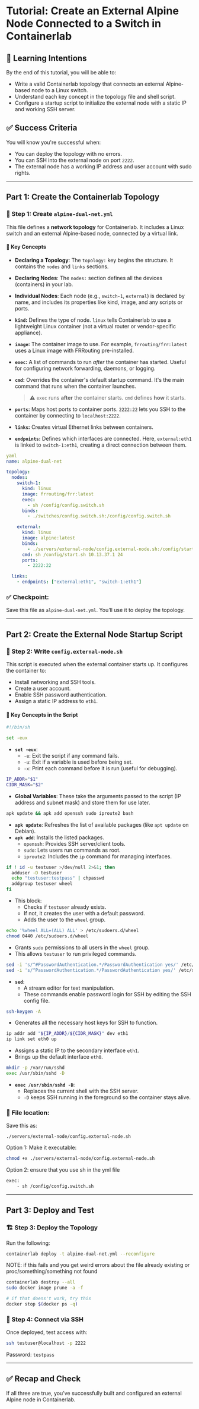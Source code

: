# Tutorial: Create an External Alpine Node Connected to a Switch in Containerlab

## 🧠 Learning Intentions
By the end of this tutorial, you will be able to:
- Write a valid Containerlab topology that connects an external Alpine-based node to a Linux switch.
- Understand each key concept in the topology file and shell script.
- Configure a startup script to initialize the external node with a static IP and working SSH server.

## ✅ Success Criteria
You will know you're successful when:
- You can deploy the topology with no errors.
- You can SSH into the external node on port `2222`.
- The external node has a working IP address and user account with sudo rights.

---

## Part 1: Create the Containerlab Topology

### 🔧 Step 1: Create `alpine-dual-net.yml`
This file defines a **network topology** for Containerlab. It includes a Linux switch and an external Alpine-based node, connected by a virtual link.

#### 📘 Key Concepts

- **Declaring a Topology**: 
  The `topology:` key begins the structure. It contains the `nodes` and `links` sections.

- **Declaring Nodes**: 
  The `nodes:` section defines all the devices (containers) in your lab.

- **Individual Nodes**: 
  Each node (e.g., `switch-1`, `external`) is declared by name, and includes its properties like kind, image, and any scripts or ports.

- **`kind`:** 
  Defines the type of node. `linux` tells Containerlab to use a lightweight Linux container (not a virtual router or vendor-specific appliance).

- **`image`:** 
  The container image to use. For example, `frrouting/frr:latest` uses a Linux image with FRRouting pre-installed.

- **`exec`:** 
  A list of commands to run *after* the container has started. Useful for configuring network forwarding, daemons, or logging.

- **`cmd`:** 
  Overrides the container's default startup command. It's the main command that runs when the container launches.
  
  > ⚠️ `exec` runs **after** the container starts. `cmd` defines **how** it starts.

- **`ports`:** 
  Maps host ports to container ports. `2222:22` lets you SSH to the container by connecting to `localhost:2222`.

- **`links`:** 
  Creates virtual Ethernet links between containers. 

- **`endpoints`:** 
  Defines which interfaces are connected. Here, `external:eth1` is linked to `switch-1:eth1`, creating a direct connection between them.

```yaml
yaml
name: alpine-dual-net

topology:
  nodes:
    switch-1:
      kind: linux
      image: frrouting/frr:latest
      exec:
        - sh /config/config.switch.sh
      binds:
        - ./switches/config.switch.sh:/config/config.switch.sh

    external:
      kind: linux
      image: alpine:latest
      binds:
        - ./servers/external-node/config.external-node.sh:/config/start.sh
      cmd: sh /config/start.sh 10.13.37.1 24
      ports:
        - 2222:22

  links:
    - endpoints: ["external:eth1", "switch-1:eth1"]
```

### ✅ Checkpoint:
Save this file as `alpine-dual-net.yml`. You’ll use it to deploy the topology.

---

## Part 2: Create the External Node Startup Script

### 🔧 Step 2: Write `config.external-node.sh`
This script is executed when the external container starts up. It configures the container to:
- Install networking and SSH tools.
- Create a user account.
- Enable SSH password authentication.
- Assign a static IP address to `eth1`.

#### 📘 Key Concepts in the Script

```bash
#!/bin/sh

set -eux
```
- **`set -eux`**:
  - `-e`: Exit the script if any command fails.
  - `-u`: Exit if a variable is used before being set.
  - `-x`: Print each command before it is run (useful for debugging).

```bash
IP_ADDR="$1"
CIDR_MASK="$2"
```
- **Global Variables**: These take the arguments passed to the script (IP address and subnet mask) and store them for use later.

```bash
apk update && apk add openssh sudo iproute2 bash
```
- **`apk update`**: Refreshes the list of available packages (like `apt update` on Debian).
- **`apk add`**: Installs the listed packages.
  - `openssh`: Provides SSH server/client tools.
  - `sudo`: Lets users run commands as root.
  - `iproute2`: Includes the `ip` command for managing interfaces.

```bash
if ! id -u testuser >/dev/null 2>&1; then
  adduser -D testuser
  echo "testuser:testpass" | chpasswd
  addgroup testuser wheel
fi
```
- This block:
  - Checks if `testuser` already exists.
  - If not, it creates the user with a default password.
  - Adds the user to the `wheel` group.

```bash
echo '%wheel ALL=(ALL) ALL' > /etc/sudoers.d/wheel
chmod 0440 /etc/sudoers.d/wheel
```
- Grants `sudo` permissions to all users in the `wheel` group.
- This allows `testuser` to run privileged commands.

```bash
sed -i 's/^#PasswordAuthentication.*/PasswordAuthentication yes/' /etc/ssh/sshd_config
sed -i 's/^PasswordAuthentication.*/PasswordAuthentication yes/' /etc/ssh/sshd_config
```
- **`sed`**:
  - A stream editor for text manipulation.
  - These commands enable password login for SSH by editing the SSH config file.

```bash
ssh-keygen -A
```
- Generates all the necessary host keys for SSH to function.

```bash
ip addr add "${IP_ADDR}/${CIDR_MASK}" dev eth1
ip link set eth0 up
```
- Assigns a static IP to the secondary interface `eth1`.
- Brings up the default interface `eth0`.

```bash
mkdir -p /var/run/sshd
exec /usr/sbin/sshd -D
```
- **`exec /usr/sbin/sshd -D`**:
  - Replaces the current shell with the SSH server.
  - `-D` keeps SSH running in the foreground so the container stays alive.

### 📁 File location:
Save this as:
```
./servers/external-node/config.external-node.sh
```
Option 1: Make it executable:
```bash
chmod +x ./servers/external-node/config.external-node.sh
```
Option 2: ensure that you use sh in the yml file
```bash
exec:
    - sh /config/config.switch.sh
```

---

## Part 3: Deploy and Test

### 🏗 Step 3: Deploy the Topology
Run the following:
```bash
containerlab deploy -t alpine-dual-net.yml --reconfigure
```

NOTE: if this fails and you get weird errors about the file already existing or proc/something/something not found 

```bash
containerlab destroy --all 
sudo docker image prune -a -f

# if that doens't work, try this
docker stop $(docker ps -q)
```

### 🔌 Step 4: Connect via SSH
Once deployed, test access with:
```bash
ssh testuser@localhost -p 2222
```
Password: `testpass`

---

## ✅ Recap and Check

If all three are true, you’ve successfully built and configured an external Alpine node in Containerlab.

